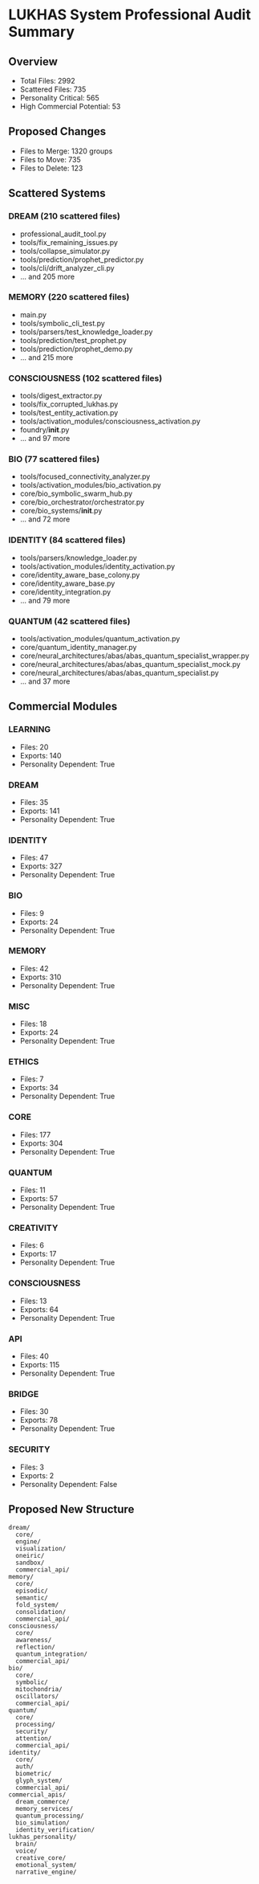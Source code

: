 # LUKHAS System Professional Audit Summary

## Overview
- Total Files: 2992
- Scattered Files: 735
- Personality Critical: 565
- High Commercial Potential: 53

## Proposed Changes
- Files to Merge: 1320 groups
- Files to Move: 735
- Files to Delete: 123

## Scattered Systems

### DREAM (210 scattered files)
- professional_audit_tool.py
- tools/fix_remaining_issues.py
- tools/collapse_simulator.py
- tools/prediction/prophet_predictor.py
- tools/cli/drift_analyzer_cli.py
- ... and 205 more

### MEMORY (220 scattered files)
- main.py
- tools/symbolic_cli_test.py
- tools/parsers/test_knowledge_loader.py
- tools/prediction/test_prophet.py
- tools/prediction/prophet_demo.py
- ... and 215 more

### CONSCIOUSNESS (102 scattered files)
- tools/digest_extractor.py
- tools/fix_corrupted_lukhas.py
- tools/test_entity_activation.py
- tools/activation_modules/consciousness_activation.py
- foundry/__init__.py
- ... and 97 more

### BIO (77 scattered files)
- tools/focused_connectivity_analyzer.py
- tools/activation_modules/bio_activation.py
- core/bio_symbolic_swarm_hub.py
- core/bio_orchestrator/orchestrator.py
- core/bio_systems/__init__.py
- ... and 72 more

### IDENTITY (84 scattered files)
- tools/parsers/knowledge_loader.py
- tools/activation_modules/identity_activation.py
- core/identity_aware_base_colony.py
- core/identity_aware_base.py
- core/identity_integration.py
- ... and 79 more

### QUANTUM (42 scattered files)
- tools/activation_modules/quantum_activation.py
- core/quantum_identity_manager.py
- core/neural_architectures/abas/abas_quantum_specialist_wrapper.py
- core/neural_architectures/abas/abas_quantum_specialist_mock.py
- core/neural_architectures/abas/abas_quantum_specialist.py
- ... and 37 more

## Commercial Modules

### LEARNING
- Files: 20
- Exports: 140
- Personality Dependent: True

### DREAM
- Files: 35
- Exports: 141
- Personality Dependent: True

### IDENTITY
- Files: 47
- Exports: 327
- Personality Dependent: True

### BIO
- Files: 9
- Exports: 24
- Personality Dependent: True

### MEMORY
- Files: 42
- Exports: 310
- Personality Dependent: True

### MISC
- Files: 18
- Exports: 24
- Personality Dependent: True

### ETHICS
- Files: 7
- Exports: 34
- Personality Dependent: True

### CORE
- Files: 177
- Exports: 304
- Personality Dependent: True

### QUANTUM
- Files: 11
- Exports: 57
- Personality Dependent: True

### CREATIVITY
- Files: 6
- Exports: 17
- Personality Dependent: True

### CONSCIOUSNESS
- Files: 13
- Exports: 64
- Personality Dependent: True

### API
- Files: 40
- Exports: 115
- Personality Dependent: True

### BRIDGE
- Files: 30
- Exports: 78
- Personality Dependent: True

### SECURITY
- Files: 3
- Exports: 2
- Personality Dependent: False

## Proposed New Structure
```
dream/
  core/
  engine/
  visualization/
  oneiric/
  sandbox/
  commercial_api/
memory/
  core/
  episodic/
  semantic/
  fold_system/
  consolidation/
  commercial_api/
consciousness/
  core/
  awareness/
  reflection/
  quantum_integration/
  commercial_api/
bio/
  core/
  symbolic/
  mitochondria/
  oscillators/
  commercial_api/
quantum/
  core/
  processing/
  security/
  attention/
  commercial_api/
identity/
  core/
  auth/
  biometric/
  glyph_system/
  commercial_api/
commercial_apis/
  dream_commerce/
  memory_services/
  quantum_processing/
  bio_simulation/
  identity_verification/
lukhas_personality/
  brain/
  voice/
  creative_core/
  emotional_system/
  narrative_engine/
```
